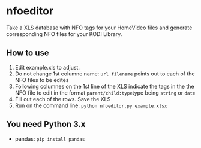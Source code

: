 # nfoeditor
Take a XLS database with NFO tags for your HomeVideo files and generate corresponding NFO files for your KODI Library.

## How to use
1. Edit example.xls to adjust.
2. Do not change 1st columne name: `url filename` points out to each of the NFO files to be edites
3. Following columnes on the 1st line of the XLS indicate the tags in the the NFO file to edit in the format `parent/child:type`type being `string` or `date`
4. Fill out each of the rows. Save the XLS
5. Run on the command line: `python nfoeditor.py example.xlsx`

## You need Python 3.x
* pandas: `pip install pandas`
